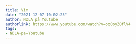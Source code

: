 ```yaml
---
title: Vin
date: "2021-12-07 10:02:25"
author: NDLA på Youtube
authorlink: https://www.youtube.com/watch?v=oq0oyZOflV4
tags:
- NDLA-pa-Youtube
---
```

